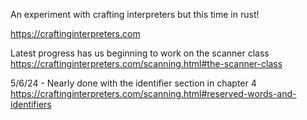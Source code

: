 An experiment with crafting interpreters but this time in rust!

https://craftinginterpreters.com

Latest progress has us beginning to work on the scanner class
https://craftinginterpreters.com/scanning.html#the-scanner-class

5/6/24 - Nearly done with the identifier section in chapter 4
https://craftinginterpreters.com/scanning.html#reserved-words-and-identifiers